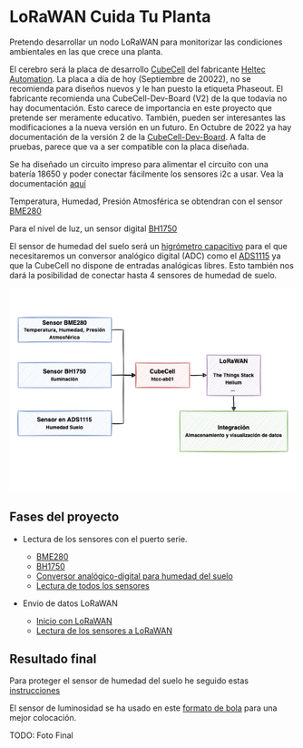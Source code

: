 # LoRaWAN Cuida Tu Planta

Pretendo desarrollar un nodo LoRaWAN para monitorizar las condiciones ambientales en las que crece una planta.

El cerebro será la placa de desarrollo [CubeCell](https://heltec.org/project/htcc-ab01/) del fabricante [Heltec Automation](https://heltec.org/). La placa a día de hoy (Septiembre de 20022), no se recomienda para diseños nuevos y le han puesto la etiqueta Phaseout. El fabricante recomienda una CubeCell-Dev-Board (V2) de la que todavía no hay documentación. Esto carece de importancia en este proyecto que pretende ser meramente educativo. También, pueden ser interesantes las modificaciones a la nueva versión en un futuro.
En Octubre de 2022 ya hay documentación de la versión 2 de la [CubeCell-Dev-Board](https://heltec.org/project/htcc-ab01-v2/). A falta de pruebas, parece que va a ser compatible con la placa diseñada.  

Se ha diseñado un circuito impreso para alimentar el circuito con una batería 18650 y poder conectar fácilmente los sensores i2c a usar. Vea la documentación [aquí](/hardware/README.md)

Temperatura, Humedad, Presión Atmosférica se obtendran con el sensor [BME280](https://www.luisllamas.es/sensor-ambiental-arduino-bme280/)

Para el nivel de luz, un sensor digital [BH1750](https://www.luisllamas.es/medir-cantidad-de-luxes-con-arduino-y-el-luxometro-bh1750/)

El sensor de humedad del suelo será un [higrómetro capacitivo](https://www.luisllamas.es/sensor-de-humedad-del-suelo-capacitivo-y-arduino/) para el que necesitaremos un conversor analógico digital (ADC) como el [ADS1115](https://www.luisllamas.es/entrada-analogica-adc-de-16-bits-con-arduino-y-ads1115/) ya que la CubeCell no dispone de entradas analógicas libres. Esto también nos dará la posibilidad de conectar hasta 4 sensores de humedad de suelo. 

![](/software/docs/Cuitupla.drawio2.png)

## Fases del proyecto 

- Lectura de los sensores con el puerto serie.
    - [BME280](/software/02_inicio_bme280/README.md)
    - [BH1750](/software/03_inicio_bh1750/README.md)
    - [Conversor analógico-digital para humedad del suelo](/software/04_inicio_ads1115/README.md)
    - [Lectura de todos los sensores](/software/05_sensores_todos/README.md)

- Envio de datos LoRaWAN
    - [Inicio con LoRaWAN](/software/06_inicio_lorawan/README.md)
    - [Lectura de los sensores a LoRaWAN](/software/07_sensores_lorawan/README.md)

## Resultado final

Para proteger el sensor de humedad del suelo he seguido estas [instrucciones](https://www.instructables.com/Waterproofing-a-Capacitance-Soil-Moisture-Sensor/)

El sensor de luminosidad se ha usado en este [formato de bola](https://a.aliexpress.com/_ExYB4vB) para una mejor colocación.

TODO: Foto Final